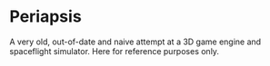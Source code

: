 # Periapsis

A very old, out-of-date and naive attempt at a 3D game engine and spaceflight simulator.  Here for reference purposes only.
